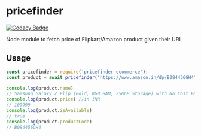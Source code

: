 # pricefinder

[![Codacy Badge](https://api.codacy.com/project/badge/Grade/2653fbb7dedb47d9892fc90598f17a4c)](https://app.codacy.com/manual/abinj30/pricefinder-ecommerce?utm_source=github.com&utm_medium=referral&utm_content=abinj30/pricefinder-ecommerce&utm_campaign=Badge_Grade_Dashboard)

Node module to fetch price of Flipkart/Amazon product given their URL

## Usage
```js
const pricefinder = require('pricefinder-ecommerce');
const product = await pricefinder("https://www.amazon.in/dp/B084456GH4", "amazon");

console.log(product.name)
// Samsung Galaxy Z Flip (Gold, 8GB RAM, 256GB Storage) with No Cost EMI/Additional Exchange Offers
console.log(product.price) //in INR
// 109999
console.log(product.isAvailable)
// true
console.log(product.productCode)
// B084456GH4
```
